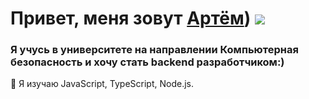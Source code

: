 # Привет, меня зовут [Артём](https://t.me/tetero_O)) ![](https://github.com/blackcater/blackcater/raw/main/images/Hi.gif) 
### Я учусь в университете на направлении Компьютерная безопасность и хочу стать backend разработчиком:)
🌱 Я изучаю JavaScript, TypeScript, Node.js. 

<!---
atv7/atv7 is a ✨ special ✨ repository because its `README.md` (this file) appears on your GitHub profile.
You can click the Preview link to take a look at your changes.
--->
